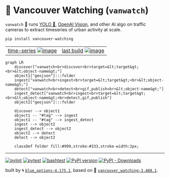 # 🌈 Vancouver Watching (`vanwatch`)

`vanwatch` 🌈 runs [YOLO 🚀](https://github.com/ultralytics/ultralytics), [OpenAI Vision](https://github.com/kamangir/openai-commands/tree/main/openai_commands/vision), and other AI algo on traffic cameras to extract timeseries of urban activity at scale.


```bash
pip install vancouver-watching
```

|   |   |
| --- | --- |
| [time-series](https://kamangir-public.s3.ca-central-1.amazonaws.com/vanwatch-cache-2024-02-28-21-04-19-26236.tar.gz) [![image](https://kamangir-public.s3.ca-central-1.amazonaws.com/2024-01-06-20-39-46-73614/2024-01-06-20-39-46-73614-2X.gif?raw=true&random=66CV8DBS58wK4vBt)](https://kamangir-public.s3.ca-central-1.amazonaws.com/vanwatch-cache-2024-02-28-21-04-19-26236.tar.gz) | [last build](https://kamangir-public.s3.ca-central-1.amazonaws.com/test_vancouver_watching_ingest/animation.gif?raw=true&random=7VR3mIrfAnsllYCa) [![image](https://kamangir-public.s3.ca-central-1.amazonaws.com/test_vancouver_watching_ingest/animation.gif?raw=true&random=4FIOfqq4RBDT8fjA)](https://kamangir-public.s3.ca-central-1.amazonaws.com/test_vancouver_watching_ingest/animation.gif?raw=true&random=7VR3mIrfAnsllYCa) |


```mermaid
graph LR
    discover["vanwatch<br>discover<br>target=&lt;target&gt;<br>&lt;object-name&gt;"]
    object1["geojson"]:::folder
    ingest["vanwatch<br>ingest<br>target=&lt;target&gt;<br>&lt;object-name&gt;"]
    detect["vanwatch<br>detect<br>gif,publish<br>&lt;object-name&gt;"]
    ingest_detect["vanwatch<br>ingest<br>target=&lt;target&gt;<br>&lt;object-name&gt;<br>detect,gif,publish"]
    object2["geojson"]:::folder

    discover --> object1
    object1 -- "#tag" --> ingest
    object1 -- "#tag" --> ingest_detect
    ingest --> object2
    ingest_detect --> object2
    object2 --> detect
    detect --> object2

    classDef folder fill:#999,stroke:#333,stroke-width:2px;
```

---


[![pylint](https://github.com/kamangir/vancouver-watching/actions/workflows/pylint.yml/badge.svg)](https://github.com/kamangir/vancouver-watching/actions/workflows/pylint.yml) [![pytest](https://github.com/kamangir/vancouver-watching/actions/workflows/pytest.yml/badge.svg)](https://github.com/kamangir/vancouver-watching/actions/workflows/pytest.yml) [![bashtest](https://github.com/kamangir/vancouver-watching/actions/workflows/bashtest.yml/badge.svg)](https://github.com/kamangir/vancouver-watching/actions/workflows/bashtest.yml) [![PyPI version](https://img.shields.io/pypi/v/vancouver-watching.svg)](https://pypi.org/project/vancouver-watching/) [![PyPI - Downloads](https://img.shields.io/pypi/dd/vancouver-watching)](https://pypistats.org/packages/vancouver-watching)

built by 🌀 [`blue_options-4.175.1`](https://github.com/kamangir/awesome-bash-cli), based on 🌈 [`vancouver_watching-3.488.1`](https://github.com/kamangir/vancouver-watching).

